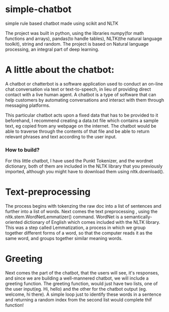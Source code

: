 # simple-chatbot
simple rule based chatbot made using scikit and NLTK

The project was built in python, using the libraries numpy(for math functions and arrays), pandas(to handle tables), NLTK(the natural language toolkit), string and random.
The project is based on Natural language processing, an integral part of deep learning.

# A little about the chatbot:
A chatbot or chatterbot is a software application used to conduct an on-line chat conversation via text or text-to-speech, in lieu of providing direct contact with a live human agent. A chatbot is a type of software that can help customers by automating conversations and interact with them through messaging platforms.

This particular chatbot acts upon a fixed data that has to be provided to it beforehand, I recommend creating a data.txt file which contains a sample text, eg copied from any webpage on the internet. The chatbot would be able to traverse through the contents of that file and be able to return relevant phrases and text according to the user input.

### How to build?
For this little chatbot, I have used the Punkt Tokenizer, and the wordnet dictionary, both of them are included in the NLTK library that you previously imported, although you might have to download them using nltk.download().

# Text-preprocessing
The process begins with tokenzing the raw doc into a list of sentences and further into a list of words.
Next comes the text preprocessing , using the nltk.stem.WordNetLemmatizer() command. WordNet is a semantically- oriented dictionary of English which comes included with the NLTK library. This was a step called Lemmatization, a process in which we group together different forms of a word, so that the computer reads it as the same word, and groups together similar meaning words.

# Greeting
Next comes the part of the chatbot, that the users will see, it's responses, and since we are building a well-mannered chatbot, we will include a greeting function.
The greeting function, would just have two lists, one of the user input(eg. Hi, hello) and the other for the chatbot output (eg. welcome, hi there). A simple loop just to identify these words in a sentence and returning a random index from the second list would complete thif function!




